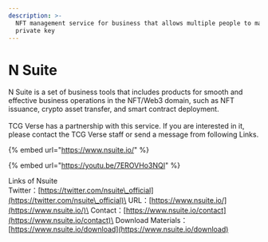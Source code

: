 ```yaml
---
description: >-
  NFT management service for business that allows multiple people to manage
  private key
---
```


# N Suite

N Suite is a set of business tools that includes products for smooth and effective business operations in the NFT/Web3 domain, such as NFT issuance, crypto asset transfer, and smart contract deployment.\
\
TCG Verse has a partnership with this service. If you are interested in it, please contact the TCG Verse staff or send a message from following Links.

{% embed url="https://www.nsuite.io/" %}

{% embed url="https://youtu.be/7EROVHo3NQI" %}

Links of Nsuite\
Twitter：[https://twitter.com/nsuite\_official](https://twitter.com/nsuite\_official)\
URL：[https://www.nsuite.io/](https://www.nsuite.io/)\
Contact：[https://www.nsuite.io/contact](https://www.nsuite.io/contact)\
Download Materials：[https://www.nsuite.io/download](https://www.nsuite.io/download)
